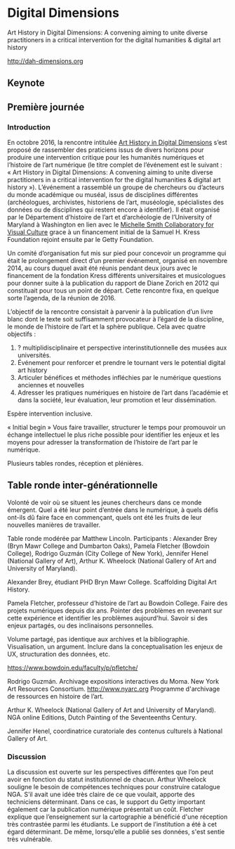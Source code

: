 # Digital Dimensions

Art History in Digital Dimensions: A convening aiming to unite diverse practitioners in a critical intervention for the digital humanities & digital art history

http://dah-dimensions.org

## Keynote



## Première journée

### Introduction

En octobre 2016, la rencontre intitulée [Art History in Digital Dimensions](http://dah-dimensions.org) s’est proposé de rassembler des praticiens issus de divers horizons pour produire une intervention critique pour les humanités numériques et l’histoire de l’art numérique (le titre complet de l’événement est le suivant : « Art History in Digital Dimensions: A convening aiming to unite diverse practitioners in a critical intervention for the digital humanities & digital art history »). L’événement a rassemblé un groupe de chercheurs ou d’acteurs du monde académique ou muséal, issus de disciplines différentes (archéologues, archivistes, historiens de l’art, muséologie, spécialistes des données ou de disciplines qui restent encore à identifier). Il était organisé par le Département d’histoire de l’art et d’archéologie de l’University of Maryland à Washington en lien avec le  [Michelle Smith Collaboratory for Visual Culture](http://michellesmithcollaboratory.umd.edu) grace à un financement initial de la Samuel H. Kress Foundation rejoint ensuite par le Getty Foundation.

Un comité d’organisation fut mis sur pied pour concevoir un programme qui était le prolongement direct d’un premier événement, organisé en novembre 2014, au cours duquel avait été réunis pendant deux jours avec le financement de la fondation Kress différents universitaires et musicologues pour donner suite à la publication du rapport de Diane Zorich en 2012 qui constituait pour tous un point de départ. Cette rencontre fixa, en quelque sorte l’agenda, de la réunion de 2016.

L’objectif de la rencontre consistait à parvenir à la publication d’un livre blanc dont le texte soit suffisamment provocateur à l’égard de la discipline, le monde de l’histoire de l’art et la sphère publique. Cela avec quatre objectifs :

1. ? multiplidisciplinaire et perspective interinstitutionnelle des musées aux universités.
2. Événement pour renforcer et prendre le tournant vers le potential digital art history
3. Articuler bénéfices et méthodes infléchies par le numérique questions anciennes et nouvelles
4. Adresser les pratiques numériques en histoire de l’art dans l’académie et dans la société, leur évaluation, leur promotion et leur dissémination.

Espère intervention inclusive. 

« Initial begin » Vous faire travailler, structurer le temps pour promouvoir un échange intellectuel le plus riche possible pour identifier les enjeux et les moyens pour adresser la transformation de l’histoire de l’art par le numérique.

Plusieurs tables rondes, réception et plénières.

## Table ronde inter-générationnelle

Volonté de voir où se situent les jeunes chercheurs dans ce monde émergent. Quel a été leur point d’entrée dans le numérique, à quels défis ont-ils dû faire face en commençant, quels ont été les fruits de leur nouvelles manières de travailler.

Table ronde modérée par Matthew Lincoln. Participants : Alexander Brey (Bryn Mawr College and Dumbarton Oaks), Pamela Fletcher (Bowdoin College), Rodrigo Guzmán (City College of New York), Jennifer Henel (National Gallery of Art), Arthur K. Wheelock (National Gallery of Art and University of Maryland).

Alexander Brey, étudiant PHD Bryn Mawr College. Scaffolding Digital Art History.

Pamela Fletcher, professeur d’histoire de l’art au Bowdoin College. Faire des projets numériques depuis dix ans. Pointer des problèmes en revenant sur cette expérience et identifier les problèmes aujourd'hui. Savoir si des enjeux partagés, ou des inclinaisons personnelles. 

Volume partagé, pas identique aux archives et la bibliographie. Visualisation, un argument. Inclure dans la conceptualisation les enjeux de UX, structuration des données, etc.

https://www.bowdoin.edu/faculty/p/pfletche/

Rodrigo Guzmán. Archivage expositions interactives du Moma. New York Art Resources Consortium. http://www.nyarc.org Programme d'archivage de ressources en histoire de l’art.

Arthur K. Wheelock (National Gallery of Art and University of Maryland). NGA online Editions, Dutch Painting of the Seventeenths Century.

Jennifer Henel, coordinatrice curatoriale des contenus culturels à National Gallery of Art.

### Discussion

La discussion est ouverte sur les perspectives différentes que l’on peut avoir en fonction du statut  institutionnel de chacun. Arthur Wheelock souligne le besoin de compétences techniques pour construire catalogue NGA. S’il avait une idée très claire de ce que voulait, apporte des techniciens déterminant. Dans ce cas, le support du Getty important également car la publication numérique présentait un coût. Fletcher explique que l’enseignement sur la cartographie a bénéficié d'une réception très contrastée parmi les étudiants. Le support de l’institution a été à cet égard déterminant. De même, lorsqu’elle a publié ses données, s'est sentie très vulnérable.



